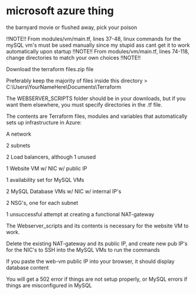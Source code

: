 # microsoft azure thing
the barnyard movie or flushed away, pick your poison

!!NOTE!!
From modules/vm/main.tf, lines 37-48, linux commands for the mySQL vm's must be used manually since my stupid ass cant get it to work automatically upon startup
!!NOTE!!
From modules/vm/main.tf, lines 74-118, change directories to match your own choices
!!NOTE!!

Download the terraform files.zip file

Preferably keep the majority of files inside this directory > C:\Users\YourNameHere\Documents\Terraform

The WEBSERVER_SCRIPTS folder should be in your downloads, but if you want them elsewhere, you must specify directories in the .tf file.

The contents are Terraform files, modules and variables that automatically sets up infrastructure in Azure:

A network

2 subnets

2 Load balancers, although 1 unused

1 Website VM w/ NIC w/ public IP

1 availability set for MySQL VMs

2 MySQL Database VMs w/ NIC w/ internal IP's

2 NSG's, one for each subnet

1 unsuccessful attempt at creating a functional NAT-gateway

The Webserver_scripts and its contents is necessary for the website VM to work.

Delete the existing NAT-gateway and its public IP, and create new pub IP's for the NIC's to SSH into the MySQL VMs to run the commands

If you paste the web-vm public IP into your browser, it should display database content 

You will get a 502 error if things are not setup properly, or MySQL errors if things are misconfigured in MySQL
